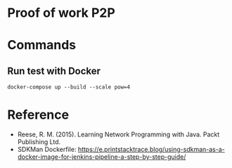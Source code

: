 # Proof of work P2P

# Commands

## Run test with Docker
```docker-compose up --build --scale pow=4```

# Reference
- Reese, R. M. (2015). Learning Network Programming with Java. Packt Publishing Ltd.
- SDKMan Dockerfile: https://e.printstacktrace.blog/using-sdkman-as-a-docker-image-for-jenkins-pipeline-a-step-by-step-guide/